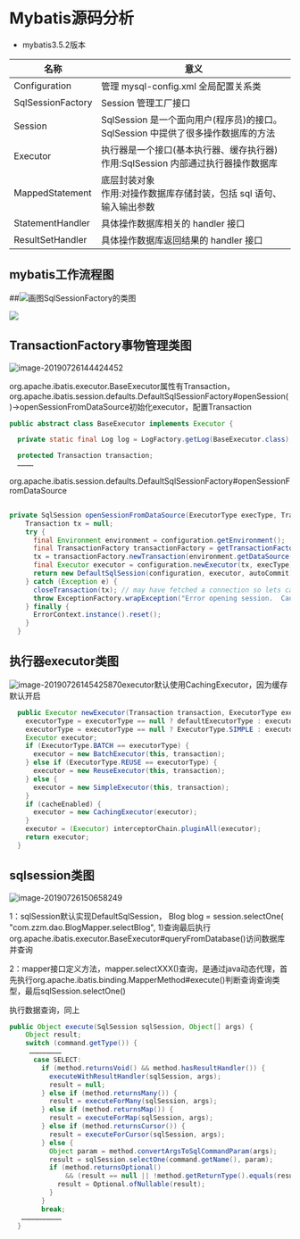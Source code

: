# Mybatis源码分析

- mybatis3.5.2版本



| 名称              | 意义                                                         |
| ----------------- | ------------------------------------------------------------ |
| Configuration     | 管理 mysql-config.xml 全局配置关系类                         |
| SqlSessionFactory | Session 管理工厂接口                                         |
| Session           | SqlSession 是一个面向用户(程序员)的接口。SqlSession 中提供了很多操作数据库的方法 |
| Executor          | 执行器是一个接口(基本执行器、缓存执行器)<br>作用:SqlSession 内部通过执行器操作数据库 |
| MappedStatement   | 底层封装对象<br/>作用:对操作数据库存储封装，包括 sql 语句、输入输出参数 |
| StatementHandler  | 具体操作数据库相关的 handler 接口                            |
| ResultSetHandler  | 具体操作数据库返回结果的 handler 接口                        |



## mybatis工作流程图



##![画图](/Users/zhongzuoming/Desktop/java/整理质料/web质料/java/md/images/mybatis/mybatis流程1.png)SqlSessionFactory的类图 



![](/Users/zhongzuoming/Desktop/java/整理质料/web质料/java/md/images/mybatis/image-20190725222526066.png) 



## TransactionFactory事物管理类图

![image-20190726144424452](/Users/zhongzuoming/Desktop/java/整理质料/web质料/java/md/images/mybatis/TransactionFactory.png)

org.apache.ibatis.executor.BaseExecutor属性有Transaction，org.apache.ibatis.session.defaults.DefaultSqlSessionFactory#openSession()->openSessionFromDataSource初始化executor，配置Transaction



```java
public abstract class BaseExecutor implements Executor {

  private static final Log log = LogFactory.getLog(BaseExecutor.class);

  protected Transaction transaction;
  …………
```

org.apache.ibatis.session.defaults.DefaultSqlSessionFactory#openSessionFromDataSource

```java
 
private SqlSession openSessionFromDataSource(ExecutorType execType, TransactionIsolationLevel level, boolean autoCommit) {
    Transaction tx = null;
    try {
      final Environment environment = configuration.getEnvironment();
      final TransactionFactory transactionFactory = getTransactionFactoryFromEnvironment(environment);
      tx = transactionFactory.newTransaction(environment.getDataSource(), level, autoCommit);
      final Executor executor = configuration.newExecutor(tx, execType);
      return new DefaultSqlSession(configuration, executor, autoCommit);
    } catch (Exception e) {
      closeTransaction(tx); // may have fetched a connection so lets call close()
      throw ExceptionFactory.wrapException("Error opening session.  Cause: " + e, e);
    } finally {
      ErrorContext.instance().reset();
    }
  }
```

## 执行器executor类图

![image-20190726145425870](/Users/zhongzuoming/Desktop/java/整理质料/web质料/java/md/images/mybatis/executor.png)executor默认使用CachingExecutor，因为缓存默认开启

```java
  public Executor newExecutor(Transaction transaction, ExecutorType executorType) {
    executorType = executorType == null ? defaultExecutorType : executorType;
    executorType = executorType == null ? ExecutorType.SIMPLE : executorType;
    Executor executor;
    if (ExecutorType.BATCH == executorType) {
      executor = new BatchExecutor(this, transaction);
    } else if (ExecutorType.REUSE == executorType) {
      executor = new ReuseExecutor(this, transaction);
    } else {
      executor = new SimpleExecutor(this, transaction);
    }
    if (cacheEnabled) {
      executor = new CachingExecutor(executor);
    }
    executor = (Executor) interceptorChain.pluginAll(executor);
    return executor;
  }

```



## sqlsession类图

![image-20190726150658249](/Users/zhongzuoming/Desktop/java/整理质料/web质料/java/md/images/mybatis/sqlsession.png)

1：sqlSession默认实现DefaultSqlSession， Blog blog = session.selectOne(                   "com.zzm.dao.BlogMapper.selectBlog", 1)查询最后执行org.apache.ibatis.executor.BaseExecutor#queryFromDatabase()访问数据库并查询

2：mapper接口定义方法，mapper.selectXXX()查询，是通过java动态代理，首先执行org.apache.ibatis.binding.MapperMethod#execute()判断查询查询类型，最后sqlSession.selectOne()

执行数据查询，同上

```java
public Object execute(SqlSession sqlSession, Object[] args) {
    Object result;
    switch (command.getType()) {
     ……………………
      case SELECT:
        if (method.returnsVoid() && method.hasResultHandler()) {
          executeWithResultHandler(sqlSession, args);
          result = null;
        } else if (method.returnsMany()) {
          result = executeForMany(sqlSession, args);
        } else if (method.returnsMap()) {
          result = executeForMap(sqlSession, args);
        } else if (method.returnsCursor()) {
          result = executeForCursor(sqlSession, args);
        } else {
          Object param = method.convertArgsToSqlCommandParam(args);
          result = sqlSession.selectOne(command.getName(), param);
          if (method.returnsOptional()
              && (result == null || !method.getReturnType().equals(result.getClass()))) {
            result = Optional.ofNullable(result);
          }
        }
        break;
   …………………………
  }
```

